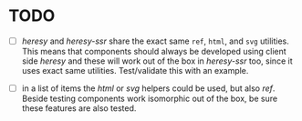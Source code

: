 # TODO

- [ ] _heresy_ and _heresy-ssr_ share the exact same `ref`, `html`, and `svg` utilities. This means that components should always be developed using client side _heresy_ and these will work out of the box in _heresy-ssr_ too, since it uses exact same utilities. Test/validate this with an example.

- [ ] in a list of items the _html_ or _svg_ helpers could be used, but also _ref_. Beside testing components work isomorphic out of the box, be sure these features are also tested.
